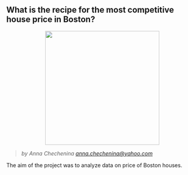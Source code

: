 ## What is the recipe for the most competitive house price in Boston?

<p align="center">
<img src="https://smapse.ru/storage/2021/04/converted/895_0_boston-smapse.jpg" width="300"/>
</p>

> *by Anna Chechenina*
> *anna.chechenina@yahoo.com*

The aim of the project was to analyze data on price of Boston houses.
